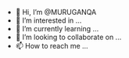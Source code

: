- 👋 Hi, I’m @MURUGANQA
- 👀 I’m interested in ...
- 🌱 I’m currently learning ...
- 💞️ I’m looking to collaborate on ...
- 📫 How to reach me ...

<!---
MURUGANQA/MURUGANQA is a ✨ special ✨ repository because its `README.md` (this file) appears on your GitHub profile.
You can click the Preview link to take a look at your changes.
--->
